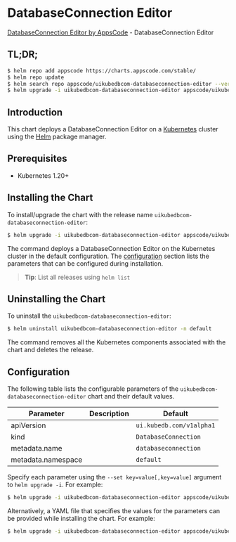 # DatabaseConnection Editor

[DatabaseConnection Editor by AppsCode](https://appscode.com) - DatabaseConnection Editor

## TL;DR;

```bash
$ helm repo add appscode https://charts.appscode.com/stable/
$ helm repo update
$ helm search repo appscode/uikubedbcom-databaseconnection-editor --version=v0.26.0
$ helm upgrade -i uikubedbcom-databaseconnection-editor appscode/uikubedbcom-databaseconnection-editor -n default --create-namespace --version=v0.26.0
```

## Introduction

This chart deploys a DatabaseConnection Editor on a [Kubernetes](http://kubernetes.io) cluster using the [Helm](https://helm.sh) package manager.

## Prerequisites

- Kubernetes 1.20+

## Installing the Chart

To install/upgrade the chart with the release name `uikubedbcom-databaseconnection-editor`:

```bash
$ helm upgrade -i uikubedbcom-databaseconnection-editor appscode/uikubedbcom-databaseconnection-editor -n default --create-namespace --version=v0.26.0
```

The command deploys a DatabaseConnection Editor on the Kubernetes cluster in the default configuration. The [configuration](#configuration) section lists the parameters that can be configured during installation.

> **Tip**: List all releases using `helm list`

## Uninstalling the Chart

To uninstall the `uikubedbcom-databaseconnection-editor`:

```bash
$ helm uninstall uikubedbcom-databaseconnection-editor -n default
```

The command removes all the Kubernetes components associated with the chart and deletes the release.

## Configuration

The following table lists the configurable parameters of the `uikubedbcom-databaseconnection-editor` chart and their default values.

|     Parameter      | Description |               Default               |
|--------------------|-------------|-------------------------------------|
| apiVersion         |             | <code>ui.kubedb.com/v1alpha1</code> |
| kind               |             | <code>DatabaseConnection</code>     |
| metadata.name      |             | <code>databaseconnection</code>     |
| metadata.namespace |             | <code>default</code>                |


Specify each parameter using the `--set key=value[,key=value]` argument to `helm upgrade -i`. For example:

```bash
$ helm upgrade -i uikubedbcom-databaseconnection-editor appscode/uikubedbcom-databaseconnection-editor -n default --create-namespace --version=v0.26.0 --set apiVersion=ui.kubedb.com/v1alpha1
```

Alternatively, a YAML file that specifies the values for the parameters can be provided while
installing the chart. For example:

```bash
$ helm upgrade -i uikubedbcom-databaseconnection-editor appscode/uikubedbcom-databaseconnection-editor -n default --create-namespace --version=v0.26.0 --values values.yaml
```
